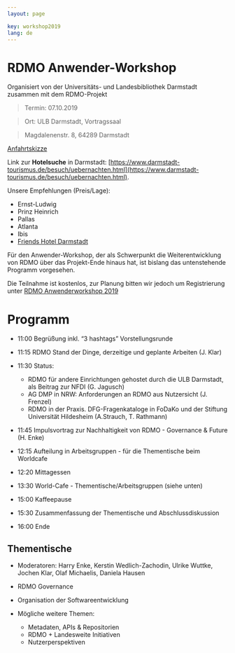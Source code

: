 ```yaml
---
layout: page

key: workshop2019
lang: de
---
```


RDMO Anwender-Workshop 
=========

Organisiert von der Universitäts- und Landesbibliothek Darmstadt zusammen mit dem RDMO-Projekt 

> Termin:   07.10.2019

> Ort: ULB Darmstadt, Vortragssaal

> Magdalenenstr. 8,  64289 Darmstadt


[Anfahrtskizze](https://www.ulb.tu-darmstadt.de/kontakt/lage/orientierung_1.de.jsp)

Link zur **Hotelsuche** in Darmstadt: [https://www.darmstadt-tourismus.de/besuch/uebernachten.html](https://www.darmstadt-tourismus.de/besuch/uebernachten.html).

Unsere Empfehlungen (Preis/Lage):
- Ernst-Ludwig
- Prinz Heinrich
- Pallas
- Atlanta
- Ibis
- [Friends Hotel Darmstadt](http://darmstadt.hotelfriends.de/)

Für den Anwender-Workshop, der als Schwerpunkt die Weiterentwicklung von RDMO über das Projekt-Ende hinaus hat, ist bislang das untenstehende Programm vorgesehen.

Die Teilnahme ist kostenlos, zur Planung bitten wir jedoch um Registrierung unter 
[RDMO Anwenderworkshop 2019](https://meetings.aip.de/rdmo/meetings/2019/registration/register)


Programm
========

- 11:00  Begrüßung inkl. “3 hashtags” Vorstellungsrunde
- 11:15  RDMO Stand der Dinge, derzeitige und geplante Arbeiten (J. Klar)
- 11:30  Status: 
	- RDMO für andere Einrichtungen gehostet durch die ULB Darmstadt, als Beitrag zur NFDI (G. Jagusch)
	- AG DMP in NRW: Anforderungen an RDMO aus Nutzersicht (J. Frenzel)
	- RDMO in der Praxis. DFG-Fragenkataloge in FoDaKo und der Stiftung Universität Hildesheim (A.Strauch, T. Rathmann)
	
- 11:45  Impulsvortrag zur Nachhaltigkeit von RDMO - Governance & Future (H. Enke)
- 12:15  Aufteilung in Arbeitsgruppen - für die Thementische beim Worldcafe 
- 12:20  Mittagessen
- 13:30  World-Cafe - Thementische/Arbeitsgruppen (siehe unten)
- 15:00  Kaffeepause
- 15:30  Zusammenfassung der Thementische und Abschlussdiskussion
- 16:00  Ende


Thementische
------------

- Moderatoren: Harry Enke, Kerstin Wedlich-Zachodin, Ulrike Wuttke, Jochen Klar, Olaf Michaelis, Daniela Hausen

- RDMO Governance 
- Organisation der Softwareentwicklung
- Mögliche weitere Themen:     

	- Metadaten, APIs & Repositorien
	- RDMO + Landesweite Initiativen
	- Nutzerperspektiven
